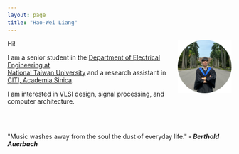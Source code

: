 ```yaml
---
layout: page
title: "Hao-Wei Liang"
---
```


<img src="/assets/NTU.png" alt="Cover" width="24%" align='right'/>

Hi!

I am a senior student in the [Department of Electrical Engineering at  
National Taiwan University](https://web.ee.ntu.edu.tw/) and a research assistant in [CITI,  Academia Sinica](https://www.citi.sinica.edu.tw/). 

I am interested in VLSI design, signal processing, and computer architecture.

<br/>
<br/>

"Music washes away from the soul the dust of everyday life." **- _Berthold Auerbach_**
